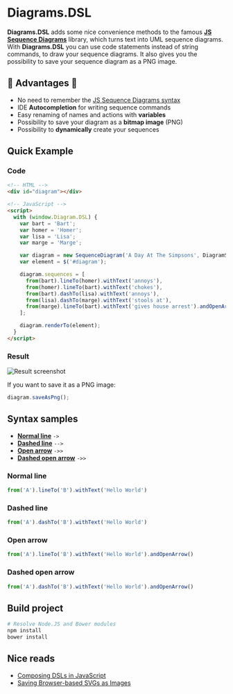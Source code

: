 # Diagrams.DSL

**Diagrams.DSL** adds some nice convenience methods to the famous [**JS Sequence Diagrams**](https://github.com/bramp/js-sequence-diagrams) library, which turns text into UML sequence diagrams. With **Diagrams.DSL** you can use code statements instead of string commands, to draw your sequence diagrams. It also gives you the possibility to save your sequence diagram as a PNG image.

## :star2: Advantages :star2:
- No need to remember the [JS Sequence Diagrams syntax](http://bramp.github.io/js-sequence-diagrams/)
- IDE **Autocompletion** for writing sequence commands
- Easy renaming of names and actions with **variables**
- Possibility to save your diagram as a **bitmap image** (PNG)
- Possibility to **dynamically** create your sequences

## Quick Example

### Code

```html
<!-- HTML -->
<div id="diagram"></div>

<!-- JavaScript -->
<script>
  with (window.Diagram.DSL) {
    var bart = 'Bart';
    var homer = 'Homer';
    var lisa = 'Lisa';
    var marge = 'Marge';

    var diagram = new SequenceDiagram('A Day At The Simpsons', DiagramStyle.HAND_DRAWN);
    var element = $('#diagram');

    diagram.sequences = [
      from(bart).lineTo(homer).withText('annoys'),
      from(homer).lineTo(bart).withText('chokes'),
      from(bart).dashTo(lisa).withText('annoys'),
      from(lisa).dashTo(marge).withText('stools at'),
      from(marge).lineTo(bart).withText('gives house arrest').andOpenArrow()
    ];

    diagram.renderTo(element);
  }
</script>
```

### Result

![Result screenshot](http://welovecoding.github.io/diagrams-dsl/demo/demo.png)

If you want to save it as a PNG image:

```js
diagram.saveAsPng();
```


## Syntax samples

- **[Normal line](#lineTo)** `->`
- **[Dashed line](#dashTo)** `-->`
- **[Open arrow](#andOpenArrow)** `->>`
- **[Dashed open arrow](#dashToAndOpenArrow)** `->>`

### <a name="lineTo"></a> Normal line

```js
from('A').lineTo('B').withText('Hello World')
```

### <a name="dashTo"></a> Dashed line

```js
from('A').dashTo('B').withText('Hello World')
```

### <a name="andOpenArrow"></a> Open arrow

```js
from('A').lineTo('B').withText('Hello World').andOpenArrow()
```

### <a name="dashToAndOpenArrow"></a> Dashed open arrow

```js
from('A').dashTo('B').withText('Hello World').andOpenArrow()
```

## Build project

```bash
# Resolve Node.JS and Bower modules
npm install
bower install
```

## Nice reads
- [Composing DSLs in JavaScript](https://blog.jcoglan.com/2008/03/21/composing-dsls-in-javascript/)
- [Saving Browser-based SVGs as Images](http://spin.atomicobject.com/2014/01/21/convert-svg-to-png/)

